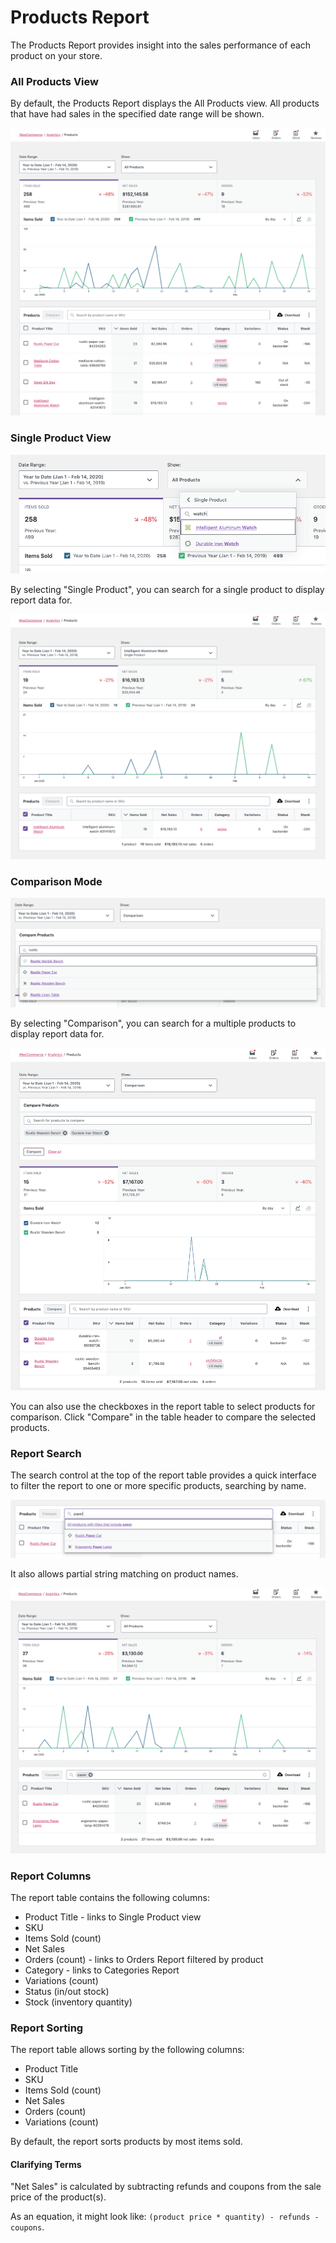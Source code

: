 # Products Report

The Products Report provides insight into the sales performance of each product on your store.

### All Products View

By default, the Products Report displays the All Products view. All products that have had sales in the specified date range will be shown.

![Products Report All Products View](images/analytics-products-report.png)

### Single Product View

![Products Report Single Product Search](images/analytics-products-report-single-product-search.png)

By selecting "Single Product", you can search for a single product to display report data for.

![Products Report Single Product View](images/analytics-products-report-single-product.png)

### Comparison Mode

![Products Report Comparison Mode Search](images/analytics-products-report-comparison-search.png)

By selecting "Comparison", you can search for a multiple products to display report data for.

![Products Report Comparison Mode](images/analytics-products-report-comparison.png)

You can also use the checkboxes in the report table to select products for comparison. Click "Compare" in the table header to compare the selected products.

### Report Search

The search control at the top of the report table provides a quick interface to filter the report to one or more specific products, searching by name.

![Products Report Search](images/analytics-products-report-table-search.png)

It also allows partial string matching on product names.

![Products Report Search Results](images/analytics-products-report-table-search-results.png)

### Report Columns

The report table contains the following columns:

- Product Title - links to Single Product view
- SKU
- Items Sold (count)
- Net Sales
- Orders (count) - links to Orders Report filtered by product
- Category - links to Categories Report
- Variations (count)
- Status (in/out stock)
- Stock (inventory quantity)

### Report Sorting

The report table allows sorting by the following columns:

- Product Title
- SKU
- Items Sold (count)
- Net Sales
- Orders (count)
- Variations (count)

By default, the report sorts products by most items sold.

#### Clarifying Terms

"Net Sales" is calculated by subtracting refunds and coupons from the sale price of the product(s).

As an equation, it might look like: `(product price * quantity) - refunds - coupons`.

